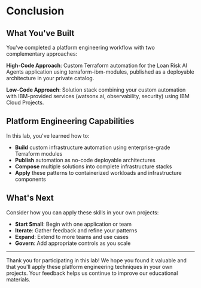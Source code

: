 # Conclusion

## What You've Built

You've completed a platform engineering workflow with two complementary approaches:

**High-Code Approach**: Custom Terraform automation for the Loan Risk AI Agents application using terraform-ibm-modules, published as a deployable architecture in your private catalog.

**Low-Code Approach**: Solution stack combining your custom automation with IBM-provided services (watsonx.ai, observability, security) using IBM Cloud Projects.

## Platform Engineering Capabilities

In this lab, you've learned how to:

- **Build** custom infrastructure automation using enterprise-grade Terraform modules
- **Publish** automation as no-code deployable architectures
- **Compose** multiple solutions into complete infrastructure stacks
- **Apply** these patterns to containerized workloads and infrastructure components

## What's Next

Consider how you can apply these skills in your own projects:

- **Start Small**: Begin with one application or team
- **Iterate**: Gather feedback and refine your patterns
- **Expand**: Extend to more teams and use cases
- **Govern**: Add appropriate controls as you scale

---

Thank you for participating in this lab! We hope you found it valuable and that you'll apply these platform engineering techniques in your own projects. Your feedback helps us continue to improve our educational materials.
